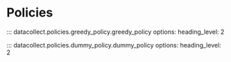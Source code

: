 # Policies

::: datacollect.policies.greedy_policy.greedy_policy
    options:
        heading_level: 2

::: datacollect.policies.dummy_policy.dummy_policy
    options:
        heading_level: 2
